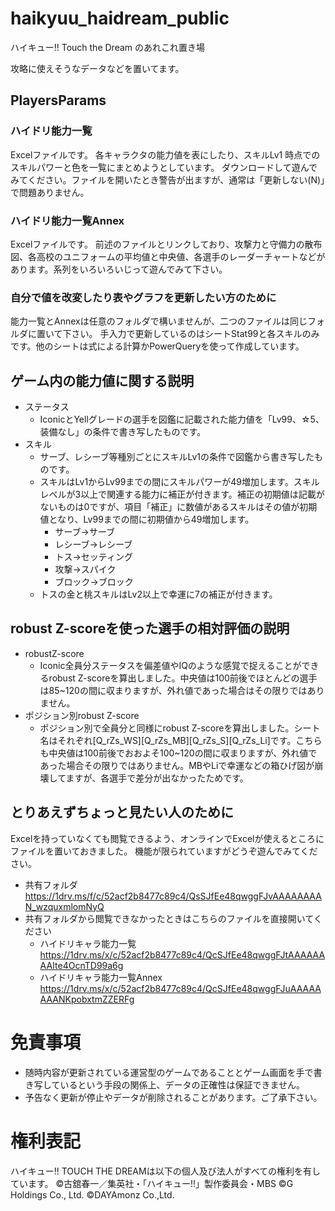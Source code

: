# haikyuu_haidream_public

ハイキュー!! Touch the Dream のあれこれ置き場

攻略に使えそうなデータなどを置いてます。

## PlayersParams
### ハイドリ能力一覧
Excelファイルです。
各キャラクタの能力値を表にしたり、スキルLv1 時点でのスキルパワーと色を一覧にまとめようとしています。
ダウンロードして遊んでみてください。ファイルを開いたとき警告が出ますが、通常は「更新しない(N)」で問題ありません。
### ハイドリ能力一覧Annex
Excelファイルです。
前述のファイルとリンクしており、攻撃力と守備力の散布図、各高校のユニフォームの平均値と中央値、各選手のレーダーチャートなどがあります。系列をいろいろいじって遊んでみて下さい。
### 自分で値を改変したり表やグラフを更新したい方のために
能力一覧とAnnexは任意のフォルダで構いませんが、二つのファイルは同じフォルダに置いて下さい。
手入力で更新しているのはシートStat99と各スキルのみです。他のシートは式による計算かPowerQueryを使って作成しています。

## ゲーム内の能力値に関する説明
* ステータス
  * IconicとYellグレードの選手を図鑑に記載された能力値を「Lv99、☆5、装備なし」の条件で書き写したものです。
* スキル
  * サーブ、レシーブ等種別ごとにスキルLv1の条件で図鑑から書き写したものです。
  * スキルはLv1からLv99までの間にスキルパワーが49増加します。スキルレベルが3以上で関連する能力に補正が付きます。補正の初期値は記載がないものは0ですが、項目「補正」に数値があるスキルはその値が初期値となり、Lv99までの間に初期値から49増加します。
    - サーブ→サーブ
    - レシーブ→レシーブ
    - トス→セッティング
    - 攻撃→スパイク
    - ブロック→ブロック
  * トスの金と桃スキルはLv2以上で幸運に7の補正が付きます。
## robust Z-scoreを使った選手の相対評価の説明
* robustZ-score
  * Iconic全員分ステータスを偏差値やIQのような感覚で捉えることができるrobust Z-scoreを算出しました。中央値は100前後でほとんどの選手は85~120の間に収まりますが、外れ値であった場合はその限りではありません。
* ポジション別robust Z-score
  * ポジション別で全員分と同様にrobust Z-scoreを算出しました。シート名はそれぞれ[Q_rZs_WS][Q_rZs_MB][Q_rZs_S][Q_rZs_Li]です。こちらも中央値は100前後でおおよそ100~120の間に収まりますが、外れ値であった場合その限りではありません。MBやLiで幸運などの箱ひげ図が崩壊してますが、各選手で差分が出なかったためです。

## とりあえずちょっと見たい人のために
Excelを持っていなくても閲覧できるよう、オンラインでExcelが使えるところにファイルを置いておきました。
機能が限られていますがどうぞ遊んでみてください。
* 共有フォルダ
  https://1drv.ms/f/c/52acf2b8477c89c4/QsSJfEe48qwggFJvAAAAAAAAN_wzquxmlomNyQ
* 共有フォルダから閲覧できなかったときはこちらのファイルを直接開いてください
  * ハイドリキャラ能力一覧
  https://1drv.ms/x/c/52acf2b8477c89c4/QcSJfEe48qwggFJtAAAAAAAAIte4OcnTD99a6g
  * ハイドリキャラ能力一覧Annex
  https://1drv.ms/x/c/52acf2b8477c89c4/QcSJfEe48qwggFJuAAAAAAAANKpobxtmZZERFg

# 免責事項
* 随時内容が更新されている運営型のゲームであることとゲーム画面を手で書き写しているという手段の関係上、データの正確性は保証できません。
* 予告なく更新が停止やデータが削除されることがあります。ご了承下さい。

# 権利表記
ハイキュー!! TOUCH THE DREAMは以下の個人及び法人がすべての権利を有しています。
©古舘春一／集英社・「ハイキュー!!」製作委員会・MBS ©G Holdings Co., Ltd. ©DAYAmonz Co.,Ltd.
